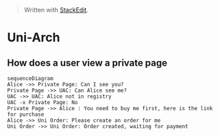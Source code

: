 


> Written with [StackEdit](https://stackedit.io/).

# Uni-Arch

## How does a user view a private page
```mermaid
sequenceDiagram
Alice ->> Private Page: Can I see you?
Private Page ->> UAC: Can Alice see me?
UAC ->> UAC: Alice not in registry
UAC -x Private Page: No
Private Page ->> Alice : You need to buy me first, here is the link for purchase
Alice ->> Uni Order: Please create an order for me
Uni Order ->> Uni Order: Order created, waiting for payment

```

<!--stackedit_data:
eyJoaXN0b3J5IjpbLTgwMDUyMjQxOCwtMTUzNzI2MjM0MV19
-->
